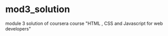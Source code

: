 # mod3_solution
module 3 solution of coursera course "HTML , CSS and Javascript for web developers"
